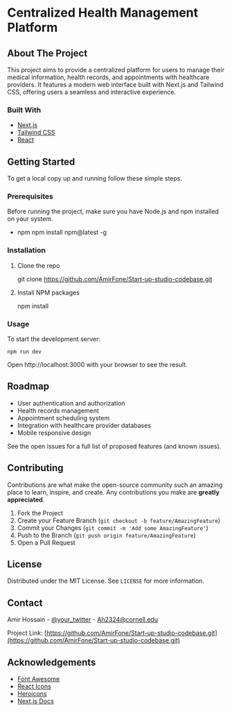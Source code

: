 
# Centralized Health Management Platform

## About The Project

This project aims to provide a centralized platform for users to manage their medical information, health records, and appointments with healthcare providers. It features a modern web interface built with Next.js and Tailwind CSS, offering users a seamless and interactive experience. 

### Built With

- [Next.js](https://nextjs.org/)
- [Tailwind CSS](https://tailwindcss.com/)  
- [React](https://reactjs.org/)

## Getting Started

To get a local copy up and running follow these simple steps.

### Prerequisites

Before running the project, make sure you have Node.js and npm installed on your system.

- npm
	npm install npm@latest -g
  
### Installation

1. Clone the repo


   git clone https://github.com/AmirFone/Start-up-studio-codebase.git

2. Install NPM packages

   	npm install

### Usage

To start the development server:

	npm run dev

Open http://localhost:3000 with your browser to see the result.

## Roadmap

- User authentication and authorization
- Health records management  
- Appointment scheduling system
- Integration with healthcare provider databases
- Mobile responsive design

See the open issues for a full list of proposed features (and known issues).

## Contributing

Contributions are what make the open-source community such an amazing place to learn, inspire, and create. Any contributions you make are **greatly appreciated**.

1. Fork the Project
2. Create your Feature Branch (`git checkout -b feature/AmazingFeature`)
3. Commit your Changes (`git commit -m 'Add some AmazingFeature'`)  
4. Push to the Branch (`git push origin feature/AmazingFeature`)
5. Open a Pull Request

## License

Distributed under the MIT License. See `LICENSE` for more information.


## Contact

Amir Hossain - [@your_twitter](https://twitter.com/your_twitter) - 
Ah2324@cornell.edu

Project Link: [https://github.com/AmirFone/Start-up-studio-codebase.git](https://github.com/AmirFone/Start-up-studio-codebase.git)


## Acknowledgements

- [Font Awesome](https://fontawesome.com)
- [React Icons](https://react-icons.github.io/react-icons/search)
- [Heroicons](https://heroicons.com/)
- [Next.js Docs](https://nextjs.org/docs)